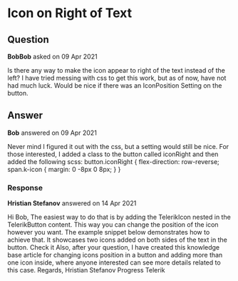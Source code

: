 # Icon on Right of Text

## Question

**BobBob** asked on 09 Apr 2021

Is there any way to make the icon appear to right of the text instead of the left? I have tried messing with css to get this work, but as of now, have not had much luck. Would be nice if there was an IconPosition Setting on the button.

## Answer

**Bob** answered on 09 Apr 2021

Never mind I figured it out with the css, but a setting would still be nice. For those interested, I added a class to the button called iconRight and then added the following scss: button.iconRight { flex-direction: row-reverse; span.k-icon { margin: 0 -8px 0 8px; } }

### Response

**Hristian Stefanov** answered on 14 Apr 2021

Hi Bob, The easiest way to do that is by adding the TelerikIcon nested in the TelerikButton content. This way you can change the position of the icon however you want. The example snippet below demonstrates how to achieve that. It showcases two icons added on both sides of the text in the button. <TelerikButton>
<TelerikIcon Icon="check-outline" />
Check it
<TelerikIcon Icon="check-outline" />
</TelerikButton> Also, after your question, I have created this knowledge base article for changing icons position in a button and adding more than one icon inside, where anyone interested can see more details related to this case. Regards, Hristian Stefanov Progress Telerik
